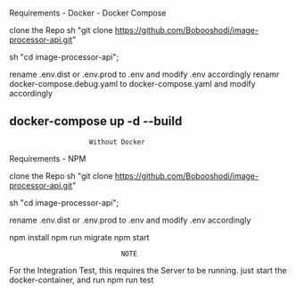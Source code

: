 Requirements 
    - Docker
    - Docker Compose

clone the Repo
    sh "git clone https://github.com/Bobooshodi/image-processor-api.git"

 sh "cd image-processor-api";

rename .env.dist or .env.prod to .env and modify .env accordingly
renamr docker-compose.debug.yaml to docker-compose.yaml and modify accordingly

 docker-compose up -d --build
 ------------------------------------------------------------------------------------------

                        Without Docker
 Requirements
    - NPM

clone the Repo
    sh "git clone https://github.com/Bobooshodi/image-processor-api.git"

 sh "cd image-processor-api";

 rename .env.dist or .env.prod to .env and modify .env accordingly

 npm install
 npm run migrate
 npm start



                                NOTE
For the Integration Test, this requires the Server to be running. just start the docker-container, and run npm run test
